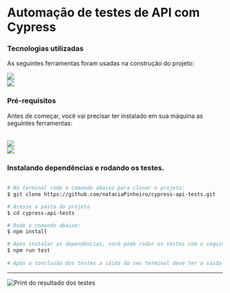 <h1>Automação de testes de API com Cypress</h1>

  
  

### Tecnologias utilizadas

  

As seguintes ferramentas foram usadas na construção do projeto:
<br>

<a  href="https://code.visualstudio.com/">

<img  src="https://img.shields.io/static/v1?label=cypress&message=V11.x.x&color=green&style=for-the-badge&logo=cypress&logoColor=green"/>

</a>
<br>

<a  href="https://docs.cypress.io/guides/getting-started/installing-cypress">

<img  src="https://img.shields.io/static/v1?label=ajv&message=V8.x.x&color=blue&style=for-the-badge&logo=ajv"/>

</a>

  

### Pré-requisitos

  

Antes de começar, você vai precisar ter instalado em sua máquina as seguintes ferramentas:

  

<br>

<a  href="https://git-scm.com/downloads">

<img  src="https://img.shields.io/static/v1?label=Git&message=V2.x.x&color=critical&style=for-the-badge&logo=git"/>

</a>

<br>
<a  href="https://code.visualstudio.com/">

<img  src="https://img.shields.io/static/v1?label=vs%20code&message=V4.0.0&color=blue&style=for-the-badge&logo=visual%20studio%20code&logoColor=blue"/>

</a>

<br>

  

### Instalando dependências e rodando os testes.

  

```bash

# No terminal rode o comando abaixo para clonar o projeto:
$ git clone https://github.com/nataciaPinheiro/cypress-api-tests.git

# Acesse a pasta do projeto 
$ cd cypress-api-tests

# Rode o comando abaixo:
$ npm install 

# Após instalar as dependências, você pode rodar os testes com o seguinte comando:
$ npm run test
 
# Após a conclusão dos testes a sáida do seu terminal deve ter a saida semelhante com a imagem abaixo:
```

***

  

![Print do resultado dos testes](readme-assets/test-results.png)